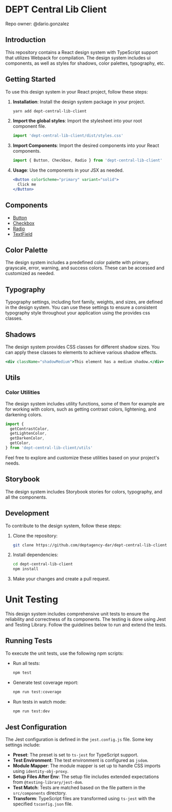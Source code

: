 # DEPT Central Lib Client

Repo owner: @dario.gonzalez

## Introduction

This repository contains a React design system with TypeScript support that utilizes Webpack for compilation. The design system includes ui components, as well as styles for shadows, color palettes, typography, etc.

## Getting Started

To use this design system in your React project, follow these steps:

1. **Installation**: Install the design system package in your project.

   ```bash
   yarn add dept-central-lib-client
   ```

2. **Import the global styles**:
   Import the stylesheet into your root component file.

   ```javascript
   import 'dept-central-lib-client/dist/styles.css'
   ```

3. **Import Components**: Import the desired components into your React components.

   ```jsx
   import { Button, Checkbox, Radio } from 'dept-central-lib-client'
   ```

4. **Usage**: Use the components in your JSX as needed.

   ```jsx
   <Button colorScheme="primary" variant="solid">
     Click me
   </Button>
   ```

## Components

- [Button](src/components/Button/README.md)
- [Checkbox](src/components/Checkbox/README.md)
- [Radio](src/components/Radio/README.md)
- [TextField](src/components/TextField/README.md)

## Color Palette

The design system includes a predefined color palette with primary, grayscale, error, warning, and success colors. These can be accessed and customized as needed.

## Typography

Typography settings, including font family, weights, and sizes, are defined in the design system. You can use these settings to ensure a consistent typography style throughout your application using the provides css classes.

## Shadows

The design system provides CSS classes for different shadow sizes. You can apply these classes to elements to achieve various shadow effects.

```jsx
<div className="shadowMedium">This element has a medium shadow.</div>
```

## Utils

### Color Utilities

The design system includes utility functions, some of them for example are for working with colors, such as getting contrast colors, lightening, and darkening colors.

```jsx
import {
  getContrastColor,
  getLightenColor,
  getDarkenColor,
  getColor,
} from 'dept-central-lib-client/utils'
```

Feel free to explore and customize these utilities based on your project's needs.

## Storybook

The design system includes Storybook stories for colors, typography, and all the components.

## Development

To contribute to the design system, follow these steps:

1. Clone the repository:

   ```bash
   git clone https://github.com/deptagency-dar/dept-central-lib-client.git
   ```

2. Install dependencies:

   ```bash
   cd dept-central-lib-client
   npm install
   ```

3. Make your changes and create a pull request.

# Unit Testing

This design system includes comprehensive unit tests to ensure the reliability and correctness of its components. The testing is done using Jest and Testing Library. Follow the guidelines below to run and extend the tests.

## Running Tests

To execute the unit tests, use the following npm scripts:

- Run all tests:

  ```bash
  npm test
  ```

- Generate test coverage report:

  ```bash
  npm run test:coverage
  ```

- Run tests in watch mode:

  ```bash
  npm run test:dev
  ```

## Jest Configuration

The Jest configuration is defined in the `jest.config.js` file. Some key settings include:

- **Preset**: The preset is set to `ts-jest` for TypeScript support.
- **Test Environment**: The test environment is configured as `jsdom`.
- **Module Mapper**: The module mapper is set up to handle CSS imports using `identity-obj-proxy`.
- **Setup Files After Env**: The setup file includes extended expectations from `@testing-library/jest-dom`.
- **Test Match**: Tests are matched based on the file pattern in the `src/components` directory.
- **Transform**: TypeScript files are transformed using `ts-jest` with the specified `tsconfig.json` file.
